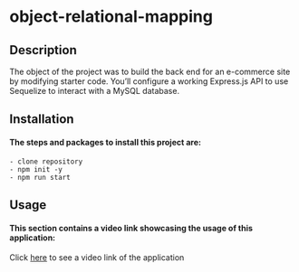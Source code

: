 # object-relational-mapping

## Description

The object of the project was to build the back end for an e-commerce site by modifying starter code. You’ll configure a working Express.js API to use Sequelize to interact with a MySQL database.

## Installation

#### The steps and packages to install this project are:

```
- clone repository
- npm init -y
- npm run start
```

## Usage

#### This section contains a video link showcasing the usage of this application:

Click [here]() to see a video link of the application
